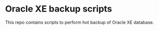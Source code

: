 # Oracle XE backup scripts

This repo contains scripts to perform hot backup of Oracle XE database.
